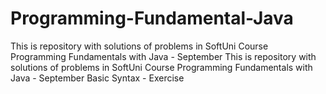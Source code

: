 # Programming-Fundamental-Java
This is repository with solutions of problems in SoftUni Course Programming Fundamentals with Java - September
This is repository with solutions of problems in SoftUni Course Programming Fundamentals with Java - September
Basic Syntax - Exercise